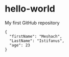# hello-world
My first GitHub repository
```
{
  "firstName": "Meshach",
  "LastName": "Istifanus",
  "age": 23
}
```
